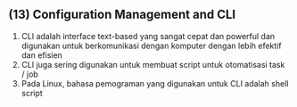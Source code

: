 ## (13) Configuration Management and CLI
1. CLI adalah interface text-based yang sangat cepat dan powerful dan digunakan untuk berkomunikasi dengan komputer dengan lebih efektif dan efisien
2. CLI juga sering digunakan untuk membuat script untuk otomatisasi task / job
3. Pada Linux, bahasa pemograman yang digunakan untuk CLI adalah shell script